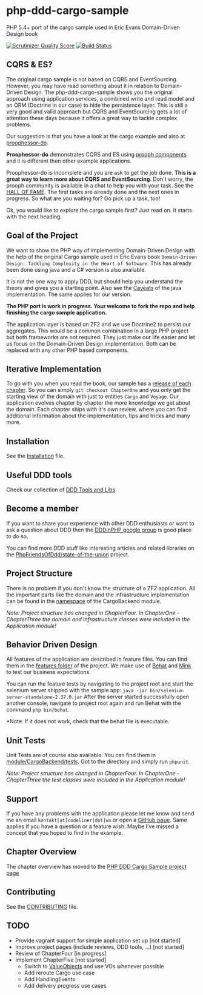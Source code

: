 php-ddd-cargo-sample
====================

PHP 5.4+ port of the cargo sample used in Eric Evans Domain-Driven Design book

[![Scrutinizer Quality Score](https://scrutinizer-ci.com/g/codeliner/php-ddd-cargo-sample/badges/quality-score.png?s=d68042d97e40904ec369e137b60a1076509298f8)](https://scrutinizer-ci.com/g/codeliner/php-ddd-cargo-sample/)
[![Build Status](https://travis-ci.org/codeliner/php-ddd-cargo-sample.png?branch=master)](https://travis-ci.org/codeliner/php-ddd-cargo-sample)

CQRS & ES?
----------

The original cargo sample is not based on CQRS and EventSourcing. However, you may have read something about it in relation to Domain-Driven Design.
The php-ddd-cargo-sample shows you the original approach using application services, a combined write and read model
and an ORM (Doctrine in our case) to hide the persistence layer. This is still a very good and valid approach but CQRS and
EventSourcing gets a lot of attention these days because it offers a great way to tackle complex problems.

Our suggestion is that you have a look at the cargo example and also at [proophessor-do](https://github.com/prooph/proophessor-do).

**Proophessor-do** demonstrates CQRS and ES using [prooph components](https://github.com/prooph/proophessor/blob/master/docs/book/components.md)
and it is different then other example applications.

Proophessor-do is incomplete and you are ask to get the job done.
**This is a great way to learn more about CQRS and EventSourcing**. Don't worry, the prooph community is available in a chat
to help you with your task. See the [HALL OF FAME](https://github.com/prooph/proophessor-do#hall-of-fame). The first tasks are already done
and the next ones in progress. So what are you waiting for? Go pick up a task, too!

Ok, you would like to explore the cargo sample first? Just read on. It starts with the next heading.

Goal of the Project
-------------------
We want to show the PHP way of implementing Domain-Driven Design with the help of
the original Cargo sample used in Eric Evans book
`Domain-Driven Design: Tackling Complexity in the Heart of Software`.
This has already been done using java and a C# version is also available.

It is not the one way to apply DDD, but should help you understand the theory
and gives you a starting point. Also see the [Caveats](http://dddsample.sourceforge.net/) of the 
java implementation. The same applies for our version. 

<b>The PHP port is work in progress. Your welcome to fork the repo and help finishing the cargo sample application.</b>

The application layer is based on ZF2 and we use Doctrine2 to persist our aggregates.
This would be a common combination in a large PHP project but both frameworks are not required. They just make our life easier and let us focus on the Domain-Driven Design implementation. Both can be replaced with any other PHP based components.

Iterative Implementation
------------------------
To go with you when you read the book, our sample has a [release of each chapter](https://github.com/codeliner/php-ddd-cargo-sample#chapter-overview). So you can
simply `git checkout ChapterOne` and you only get the starting view of the domain
with just to entities `Cargo` and `Voyage`. Our application evolves chapter by chapter
the more knowledge we get about the domain. Each chapter ships with it's own review, where you can find additional information about the implementation, tips and tricks and many more.

Installation
------------
See the [Installation](https://github.com/codeliner/php-ddd-cargo-sample/blob/master/docs/installation.md) file.

Useful DDD tools
----------------
Check our collection of [DDD Tools and Libs](https://github.com/codeliner/php-ddd-cargo-sample/blob/master/docs/domain-driven-design-tools.md).

Become a member
---------------
If you want to share your experience with other DDD enthusiasts or want to ask a question about DDD then the [DDDinPHP google group](https://groups.google.com/forum/#!forum/dddinphp) is good place to do so.

You can find more DDD stuff like interesting articles and related libraries on the [PhpFriendsOfDdd/state-of-the-union](https://github.com/PhpFriendsOfDdd/state-of-the-union) project.

Project Structure
-----------------
There is no problem if you don't know the structure of a ZF2 application. All the important
parts like the domain and the infrastructure implementation can be found in the [namespace](https://github.com/codeliner/php-ddd-cargo-sample/tree/master/module/CargoBackend/src/CargoBackend) of the CargoBackend module.

*Note: Project structure has changed in ChapterFour. In ChapterOne - ChapterThree the domain and infrastructure classes were included in the Application module!*

Behavior Driven Design
----------------------
All features of the application are described in feature files. You can find them in
the [features folder](https://github.com/codeliner/php-ddd-cargo-sample/tree/master/features) of the project.
We make use of [Behat](http://behat.org/) and [Mink](http://mink.behat.org/) to test our
business expectations.

You can run the feature tests by navigating to the project root and start the selenium server shipped with the sample app:
`java -jar bin/selenium-server-standalone-2.37.0.jar`
After the server started successfully open another console, navigate to project root again and run Behat with the command `php bin/behat`.

*Note: If it does not work, check that the behat file is executable.

Unit Tests
----------
Unit Tests are of course also available. You can find them in [module/CargoBackend/tests](https://github.com/codeliner/php-ddd-cargo-sample/tree/master/module/CargoBackend/tests).
Got to the directory and simply run `phpunit`.

*Note: Project structure has changed in ChapterFour. In ChapterOne - ChapterThree the test classes were included in the Application module!*

Support
-------
If you have any problems with the application please let me know and send me an email `kontakt[at]codeliner[dot]ws` or open a [GitHub issue](https://github.com/codeliner/php-ddd-cargo-sample/issues?state=open).
Same applies if you have a question or a feature wish.
Maybe I've missed a concept that you hoped to find in the example.

Chapter Overview
----------------

The chapter overview has moved to the [PHP DDD Cargo Sample project page](http://codeliner.github.io/php-ddd-cargo-sample/#chapter-overview)

Contributing
------------
See the [CONTRIBUTING](https://github.com/codeliner/php-ddd-cargo-sample/blob/master/CONTRIBUTING.md) file.

TODO
----
- Provide vagrant support for simple application set up [not started]
- Improve project pages (include reviews, DDD tools, ...) [not started]
- Review of ChapterFour [in progress]
- Implement ChapterFive [not started]
    - Switch to [ValueObjects](https://github.com/nicolopignatelli/valueobjects) and use VOs whenever possible
    - Add reroute Cargo use case
    - Add HandlingEvents
    - Add delivery progress use cases
